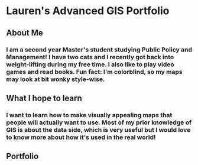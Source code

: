 
# Lauren's Advanced GIS Portfolio

## About Me
### I am a second year Master's student studying Public Policy and Management! I have two cats and I recently got back into weight-lifting during my free time. I also like to play video games and read books. Fun fact: I'm colorblind, so my maps may look at bit wonky style-wise.

## What I hope to learn
### I want to learn how to make visually appealing maps that people will actually want to use. Most of my prior knowledge of GIS is about the data side, which is very useful but I would love to know more about how it's used in the real world!

## Portfolio
